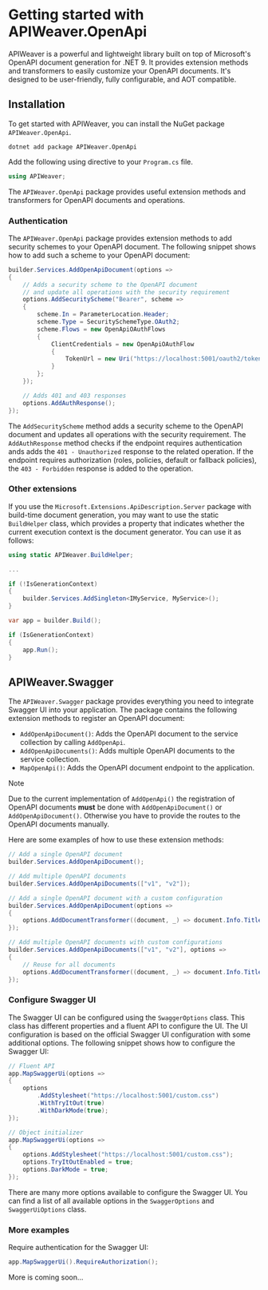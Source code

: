 # Getting started with APIWeaver.OpenApi

APIWeaver is a powerful and lightweight library built on top of Microsoft's OpenAPI document generation for .NET 9. It provides extension methods and transformers to easily customize your OpenAPI documents. It's designed to be user-friendly, fully configurable, and AOT compatible.

## Installation

To get started with APIWeaver, you can install the NuGet package `APIWeaver.OpenApi`.

```shell
dotnet add package APIWeaver.OpenApi
```

Add the following using directive to your `Program.cs` file.

```csharp
using APIWeaver;
```

The `APIWeaver.OpenApi` package provides useful extension methods and transformers for OpenAPI documents and operations.

### Authentication

The `APIWeaver.OpenApi` package provides extension methods to add security schemes to your OpenAPI document. The following snippet shows how to add such a scheme to your OpenAPI document:

```csharp
builder.Services.AddOpenApiDocument(options =>
{
    // Adds a security scheme to the OpenAPI document
    // and update all operations with the security requirement
    options.AddSecurityScheme("Bearer", scheme =>
    {
        scheme.In = ParameterLocation.Header;
        scheme.Type = SecuritySchemeType.OAuth2;
        scheme.Flows = new OpenApiOAuthFlows
        {
            ClientCredentials = new OpenApiOAuthFlow
            {
                TokenUrl = new Uri("https://localhost:5001/oauth2/token")
            }
        };
    });

    // Adds 401 and 403 responses
    options.AddAuthResponse();
});
```

The `AddSecurityScheme` method adds a security scheme to the OpenAPI document and updates all operations with the security requirement. The `AddAuthResponse` method checks if the endpoint requires authentication ands adds the `401 - Unauthorized` response to the related operation. If the endpoint requires authorization (roles, policies, default or fallback policies), the `403 - Forbidden` response is added to the operation.


### Other extensions

If you use the `Microsoft.Extensions.ApiDescription.Server` package with build-time document generation, you may want to use the static `BuildHelper` class, which provides a property that indicates whether the current execution context is the document generator. You can use it as follows:
```csharp
using static APIWeaver.BuildHelper;

...

if (!IsGenerationContext)
{
    builder.Services.AddSingleton<IMyService, MyService>();
}

var app = builder.Build();

if (IsGenerationContext)
{
    app.Run();
}
```

## APIWeaver.Swagger

The `APIWeaver.Swagger` package provides everything you need to integrate Swagger UI into your application. The package contains the following extension methods to register an OpenAPI document:

- `AddOpenApiDocument()`: Adds the OpenAPI document to the service collection by calling `AddOpenApi`.
- `AddOpenApiDocuments()`: Adds multiple OpenAPI documents to the service collection.
- `MapOpenApi()`: Adds the OpenAPI document endpoint to the application.

> [!NOTE]  
> Due to the current implementation of `AddOpenApi()` the registration of OpenAPI documents **must** be done with `AddOpenApiDocument()` or `AddOpenApiDocument()`.
> Otherwise you have to provide the routes to the OpenAPI documents manually.

Here are some examples of how to use these extension methods:

```csharp
// Add a single OpenAPI document
builder.Services.AddOpenApiDocument();

// Add multiple OpenAPI documents
builder.Services.AddOpenApiDocuments(["v1", "v2"]);

// Add a single OpenAPI document with a custom configuration
builder.Services.AddOpenApiDocument(options =>
{
    options.AddDocumentTransformer((document, _) => document.Info.Title = "My API");
});

// Add multiple OpenAPI documents with custom configurations
builder.Services.AddOpenApiDocuments(["v1", "v2"], options =>
{
    // Reuse for all documents
    options.AddDocumentTransformer((document, _) => document.Info.Title = "My API");
});
```


### Configure Swagger UI

The Swagger UI can be configured using the `SwaggerOptions` class. This class has different properties and a fluent API to configure the UI. The UI configuration is based on the official Swagger UI configuration with some additional options. The following snippet shows how to configure the Swagger UI:

```csharp
// Fluent API
app.MapSwaggerUi(options =>
{
    options
        .AddStylesheet("https://localhost:5001/custom.css")
        .WithTryItOut(true)
        .WithDarkMode(true);
});

// Object initializer
app.MapSwaggerUi(options =>
{
    options.AddStylesheet("https://localhost:5001/custom.css");
    options.TryItOutEnabled = true;
    options.DarkMode = true;
});
```

There are many more options available to configure the Swagger UI. You can find a list of all available options in the `SwaggerOptions` and `SwaggerUiOptions` class.

### More examples

Require authentication for the Swagger UI:
```csharp
app.MapSwaggerUi().RequireAuthorization();
```

More is coming soon...
